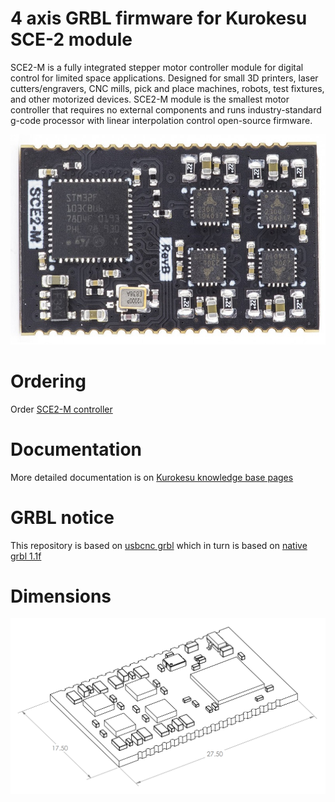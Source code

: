 # 4 axis GRBL firmware for Kurokesu SCE-2 module

SCE2-M is a fully integrated stepper motor controller module for digital control for limited space applications. Designed for small 3D printers, laser cutters/engravers, CNC mills, pick and place machines, robots, test fixtures, and other motorized devices. SCE2-M module is the smallest motor controller that requires no external components and runs industry-standard g-code processor with linear interpolation control open-source firmware. 

![](doc/Kurokesu_SCE2-M.jpg)

# Ordering
Order [SCE2-M controller](https://www.kurokesu.com/shop/SCE2-M)

# Documentation
More detailed documentation is on [Kurokesu knowledge base pages](https://wiki.kurokesu.com/shelves/motion-controllers)

# GRBL notice
This repository is based on [usbcnc grbl](https://github.com/usbcnc/grbl) which in turn is based on [native grbl 1.1f](https://github.com/gnea/grbl)<br>

# Dimensions
![](doc/SCE2-M_2.png)

